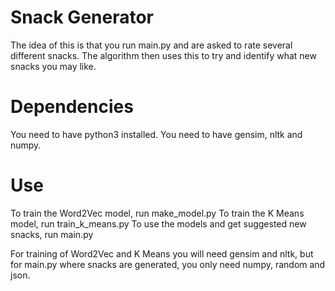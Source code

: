 # Snack Generator

The idea of this is that you run main.py and are asked to rate several different snacks.
The algorithm then uses this to try and identify what new snacks you may like.

# Dependencies
You need to have python3 installed.
You need to have gensim, nltk and numpy.

# Use
To train the Word2Vec model, run make_model.py
To train the K Means model, run train_k_means.py
To use the models and get suggested new snacks, run main.py

For training of Word2Vec and K Means you will need gensim and nltk,
but for main.py where snacks are generated, you only need numpy, random and json.
